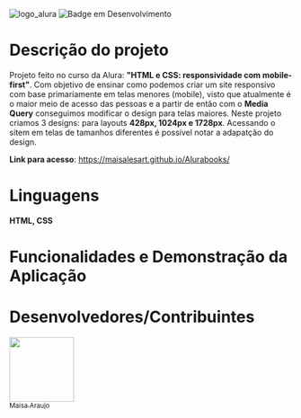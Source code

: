 ![logo_alura](https://github.com/Maisalesart/Alurabooks/assets/122944623/e700f7cb-2cea-4bde-b161-dbb42c00567c)
![Badge em Desenvolvimento](http://img.shields.io/static/v1?label=STATUS&message=%20CONCLUÍDO&color=GREEN&style=for-the-badge)

<h1>Descrição do projeto</h1>

Projeto feito no curso da Alura: **"HTML e CSS: responsividade com mobile-first"**. Com objetivo de ensinar como podemos criar um site responsivo com base primariamente em telas menores (mobile), visto que atualmente é o maior meio de acesso das pessoas e a partir de então com o **Media Query** conseguimos modificar o design para telas maiores. Neste projeto criamos 3 designs: para layouts **428px, 1024px e 1728px**. Acessando o sitem em telas de tamanhos diferentes é possível notar a adapatção do design.

**Link para acesso**: https://maisalesart.github.io/Alurabooks/

<h1>Linguagens</h1>

**HTML, CSS**
<h1>Funcionalidades e Demonstração da Aplicação</h1>

<h1>Desenvolvedores/Contribuintes</h1>

[<img src="![octocat-1689702612016](https://github.com/Maisalesart/Alurabooks/assets/122944623/c4ed8b78-c9fa-46bb-9622-ca14b630485f)
" width=115><br><sub>Maisa Araujo</sub>]([https://github.com/Maisalesart])
